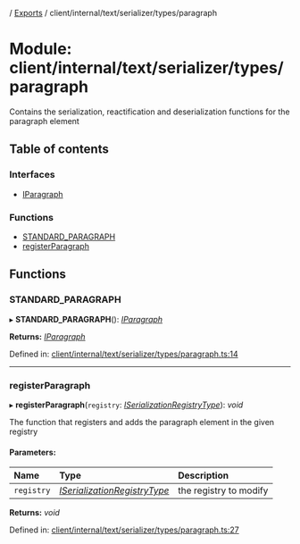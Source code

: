 [](../README.md) / [Exports](../modules.md) / client/internal/text/serializer/types/paragraph

# Module: client/internal/text/serializer/types/paragraph

Contains the serialization, reactification and deserialization functions
for the paragraph element

## Table of contents

### Interfaces

- [IParagraph](../interfaces/client_internal_text_serializer_types_paragraph.iparagraph.md)

### Functions

- [STANDARD\_PARAGRAPH](client_internal_text_serializer_types_paragraph.md#standard_paragraph)
- [registerParagraph](client_internal_text_serializer_types_paragraph.md#registerparagraph)

## Functions

### STANDARD\_PARAGRAPH

▸ **STANDARD_PARAGRAPH**(): [*IParagraph*](../interfaces/client_internal_text_serializer_types_paragraph.iparagraph.md)

**Returns:** [*IParagraph*](../interfaces/client_internal_text_serializer_types_paragraph.iparagraph.md)

Defined in: [client/internal/text/serializer/types/paragraph.ts:14](https://github.com/onzag/itemize/blob/0e9b128c/client/internal/text/serializer/types/paragraph.ts#L14)

___

### registerParagraph

▸ **registerParagraph**(`registry`: [*ISerializationRegistryType*](../interfaces/client_internal_text_serializer.iserializationregistrytype.md)): *void*

The function that registers and adds the paragraph element in the given
registry

#### Parameters:

Name | Type | Description |
:------ | :------ | :------ |
`registry` | [*ISerializationRegistryType*](../interfaces/client_internal_text_serializer.iserializationregistrytype.md) | the registry to modify    |

**Returns:** *void*

Defined in: [client/internal/text/serializer/types/paragraph.ts:27](https://github.com/onzag/itemize/blob/0e9b128c/client/internal/text/serializer/types/paragraph.ts#L27)
